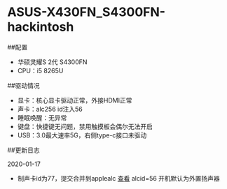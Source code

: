# ASUS-X430FN_S4300FN-hackintosh

##配置

* 华硕灵耀S 2代 S4300FN
* CPU：i5 8265U

##驱动情况

* 显卡：核心显卡驱动正常，外接HDMI正常
* 声卡：alc256 id注入56
* 睡眠唤醒：无异常
* 键盘：快捷键无问题，禁用触摸板会偶尔无法开启
* USB：3.0最大速率5G，右侧type-c接口未驱动

##更新日志

2020-01-17

* 制声卡id为77，提交合并到applealc [查看](https://github.com/acidanthera/AppleALC/pull/650) alcid=56 开机默认为外置扬声器
